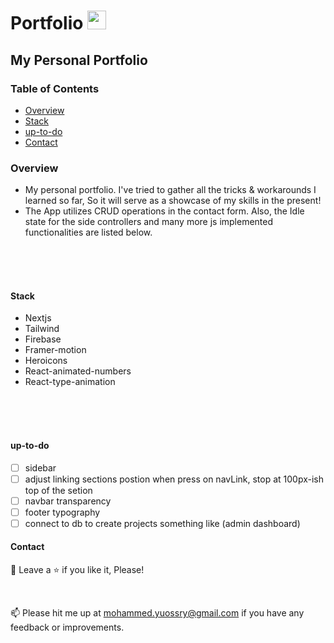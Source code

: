 # <a>Portfolio <img src="https://media.giphy.com/media/Ie3U6gTmbY4KTQtOPJ/giphy.gif" width="30px" style="max-width: 100%;"></a>

## My Personal Portfolio

### Table of Contents

- [Overview](#overview)
- [Stack](#stack)
- [up-to-do](#up-to-do)
- [Contact](#contact)

### Overview

- My personal portfolio. I've tried to gather all the tricks & workarounds I learned so far, So it will serve as a showcase of my skills in the present!
- The App utilizes CRUD operations in the contact form. Also, the Idle state for the side controllers and many more js implemented functionalities are listed below.

<br>
<br>
<br>

#### Stack

- Nextjs
- Tailwind
- Firebase
- Framer-motion
- Heroicons
- React-animated-numbers
- React-type-animation

<br>
<br>
<br>


#### up-to-do
- [ ] sidebar
- [ ] adjust linking sections postion when press on navLink, stop at 100px-ish top of the setion
- [ ] navbar transparency
- [ ] footer typography
- [ ] connect to db to create projects something like (admin dashboard)

#### Contact

🤩 Leave a :star:&nbsp;if you like it, Please!

<br>

📫 Please hit me up at mohammed.yuossry@gmail.com if you have any feedback or improvements.


